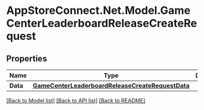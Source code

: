 # AppStoreConnect.Net.Model.GameCenterLeaderboardReleaseCreateRequest

## Properties

Name | Type | Description | Notes
------------ | ------------- | ------------- | -------------
**Data** | [**GameCenterLeaderboardReleaseCreateRequestData**](GameCenterLeaderboardReleaseCreateRequestData.md) |  | 

[[Back to Model list]](../README.md#documentation-for-models) [[Back to API list]](../README.md#documentation-for-api-endpoints) [[Back to README]](../README.md)

